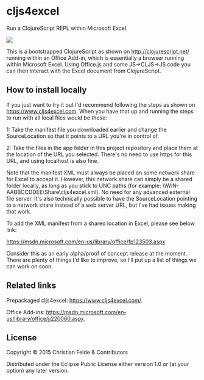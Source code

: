 # cljs4excel
Run a ClojureScript REPL within Microsoft Excel.

![](https://www.cljs4excel.com/img/preview-1.gif)

This is a bootstrapped ClojureScript as shown on http://clojurescript.net/
running within an Office Add-in, which is essentially a browser running within
Microsoft Excel. Using Office.js and some JS->CLJS->JS code you can then
interact with the Excel document from ClojureScript.

## How to install locally

If you just want to try it out I'd recommend following the steps as shown on
https://www.cljs4excel.com. When you have that up and running the steps to run
with all local files would be these:

1: Take the manifest file you downloaded earlier and change the SourceLocation
so that it points to a URL you're in control of.

2: Take the files in the app folder in this project repository and place them
at the location of the URL you selected. There's no need to use https for this
URL, and using localhost is also fine.

Note that the manifest XML must always be placed on some network share for
Excel to accept it. However, this network share can simply be a shared folder
locally, as long as you stick to UNC paths (for example: \\\\WIN-AABBCCDDEE\Share\cljs4excel.xml).
No need for any advanced external file server. It's also technically possible
to have the SourceLocation pointing to a network share instead of a web server
URL, but I've had issues making that work.

To add the XML manifest from a shared location in Excel, please see below link:

https://msdn.microsoft.com/en-us/library/office/fp123503.aspx

Consider this as an early alpha/proof of concept release at the moment. There
are plenty of things I'd like to improve, so I'll put up a list of things
we can work on soon.

## Related links

Prepackaged cljs4excel: https://www.cljs4excel.com/.

Office Add-ins: https://msdn.microsoft.com/en-us/library/office/jj220060.aspx.

## License

Copyright © 2015 Christian Felde & Contributors

Distributed under the Eclipse Public License either version 1.0 or (at
your option) any later version.
